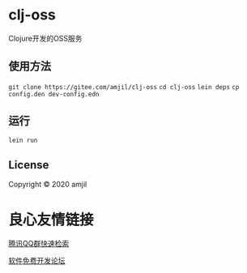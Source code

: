 # clj-oss

Clojure开发的OSS服务


## 使用方法
`git clone https://gitee.com/amjil/clj-oss`
`cd clj-oss`
`lein deps`
`cp config.den dev-config.edn`

## 运行
`lein run`

## License

Copyright © 2020 amjil


 # 良心友情链接

[腾讯QQ群快速检索](http://u.720life.cn/s/8cf73f7c)

[软件免费开发论坛](http://u.720life.cn/s/bbb01dc0)